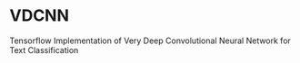# VDCNN
Tensorflow Implementation of Very Deep Convolutional Neural Network for Text Classification
